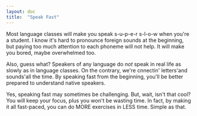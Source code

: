 ```yaml
---
layout: doc
title:  "Speak Fast"
---
```


Most language classes will make you speak s-u-p-e-r s-l-o-w when you're a student. I know it's hard to pronounce foreign sounds at the beginning, but paying too much attention to each phoneme will not help. It will make you bored, maybe overwhelmed too.

Also, guess what? Speakers of any language do *not* speak in real life as slowly as in language classes. On the contrary, we're cnnectin' letters'and sounds'all the time. By speaking fast from the beginning, you'll be better prepared to understand native speakers.

Yes, speaking fast may sometimes be challenging. But, wait, isn't that cool? You will keep your focus, plus you won't be wasting time. In fact, by making it all fast-paced, you can do MORE exercises in LESS time. Simple as that.

<!--
why: 
  - "It's harder to speak faster, so you'll have to fully concentrate."
  - "People do <em>not</em> speak in real life as they do in language classes"
  - "Spend less time in each exercise and so you'll do <em>more</em> exercises"
content:
- center: "My name is John and I'm 23 years old"
  instruction: "You've just read this sentence."
- center: "My name is John and I'm 23 years old"
  instruction: "Of course."
- center: "My name is John and I'm 23 years old"
  instruction: "Now read it again."
- center: "My name is John and I'm 23 years old"
  instruction: "This time, out and loud."
- center: "My name is John and I'm 23 years old"
  instruction: "Again. A little louder."
- center: "My name is John and I'm 23 years old"
  instruction: "LOUDER!"
- center: "My name is John and I'm 23 years old"
  instruction: "Great, let's keep that sweet spot-"
- center: "I was born in New York City in 1991."
  instruction: "Yes, keep going..."
- center: "Fast and loud, just like that"
  instruction: "Great, let's keep that sweet spot!"
description: ""
-->